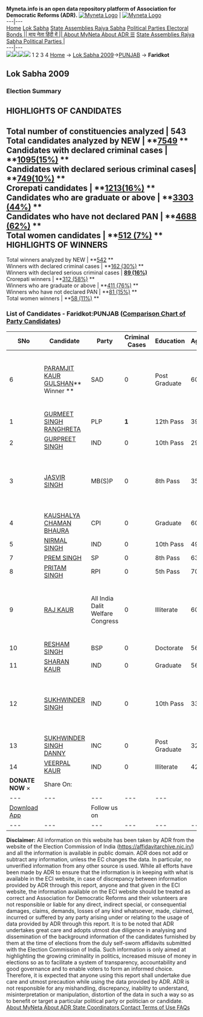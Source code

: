 **Myneta.info is an open data repository platform of Association for Democratic Reforms (ADR).**
[![Myneta Logo](https://www.myneta.info/lib/img/myneta-logo.png)](https://www.myneta.info/) | [![Myneta Logo](https://www.myneta.info/lib/img/adr-logo.png)](https://adrindia.org)  
---|---  
[Home](https://www.myneta.info/) [Lok Sabha](https://www.myneta.info/#ls "Lok Sabha") [ State Assemblies ](https://www.myneta.info/#sa "State Assemblies") [Rajya Sabha](https://www.myneta.info/#rs "Rajya Sabha") [Political Parties ](https://www.myneta.info/party "Political Parties") [ Electoral Bonds ](https://www.myneta.info/electoral_bonds "Electoral Bonds") [ || माय नेता हिंदी में || ](https://translate.google.co.in/translate?prev=hp&hl=en&js=y&u=www.myneta.info&sl=en&tl=hi&history_state0=) [ About MyNeta ](https://adrindia.org/content/about-myneta) [ About ADR ](https://adrindia.org/about-adr/who-we-are) [☰](javascript:void\(0\))
[ State Assemblies ](https://www.myneta.info/#sa "State Assemblies") [ Rajya Sabha ](https://www.myneta.info/#rs "Rajya Sabha") [ Political Parties ](https://www.myneta.info/party "Political Parties")
|   
---|---  
![](https://www.myneta.info/lib/img/banner/banner-1.png)![](https://www.myneta.info/lib/img/banner/banner-2.png)![](https://www.myneta.info/lib/img/banner/banner-3.png)![](https://www.myneta.info/lib/img/banner/banner-4.png)
1  2  3  4 
[Home](https://www.myneta.info/) → [Lok Sabha 2009](https://www.myneta.info/ls2009/)→[PUNJAB](https://www.myneta.info/ls2009/index.php?action=show_constituencies&state_id=19) → **Faridkot**
### 
## Lok Sabha 2009
###  Election Summary 
HIGHLIGHTS OF CANDIDATES  
---  
Total number of constituencies analyzed |  543   
Total candidates analyzed by NEW | **[7549](https://www.myneta.info/ls2009/index.php?action=summary&subAction=candidates_analyzed&sort=candidate#summary) **  
Candidates with declared criminal cases | **[1095(15%)](https://www.myneta.info/ls2009/index.php?action=summary&subAction=crime&sort=candidate#summary) **  
Candidates with declared serious criminal cases| **[749(10%)](https://www.myneta.info/ls2009/index.php?action=summary&subAction=serious_crime&sort=candidate#summary) **  
Crorepati candidates | **[1213(16%)](https://www.myneta.info/ls2009/index.php?action=summary&subAction=crorepati&sort=candidate#summary) **  
Candidates who are graduate or above | **[3303 (44%)](https://www.myneta.info/ls2009/index.php?action=summary&subAction=education&sort=candidate#summary) **  
Candidates who have not declared PAN | **[4688 (62%)](https://www.myneta.info/ls2009/index.php?action=summary&subAction=without_pan&sort=candidate#summary) **  
Total women candidates | **[512 (7%)](https://www.myneta.info/ls2009/index.php?action=summary&subAction=women_candidate&sort=candidate#summary) **  
HIGHLIGHTS OF WINNERS  
---  
Total winners analyzed by NEW | **[542](https://www.myneta.info/ls2009/index.php?action=summary&subAction=winner_analyzed&sort=candidate#summary) **  
Winners with declared criminal cases | **[162 (30%)](https://www.myneta.info/ls2009/index.php?action=summary&subAction=winner_crime&sort=candidate#summary) **  
Winners with declared serious criminal cases | **[89 (16%)](https://www.myneta.info/ls2009/index.php?action=summary&subAction=winner_serious_crime&sort=candidate#summary)**  
Crorepati winners | **[312 (58%)](https://www.myneta.info/ls2009/index.php?action=summary&subAction=winner_crorepati&sort=candidate#summary) **  
Winners who are graduate or above | **[411 (76%)](https://www.myneta.info/ls2009/index.php?action=summary&subAction=winner_education&sort=candidate#summary) **  
Winners who have not declared PAN | **[81 (15%)](https://www.myneta.info/ls2009/index.php?action=summary&subAction=winner_without_pan&sort=candidate#summary) **  
Total women winners | **[58 (11%)](https://www.myneta.info/ls2009/index.php?action=summary&subAction=winner_women&sort=candidate#summary) **  
### List of Candidates - Faridkot:PUNJAB ([Comparison Chart of Party Candidates](https://www.myneta.info/ls2009/comparisonchart.php?constituency_id=472))
SNo | Candidate| Party| Criminal Cases| Education| Age| Total Assets| Liabilities  
---|---|---|---|---|---|---|---  
6  | [PARAMJIT KAUR GULSHAN](https://www.myneta.info/ls2009/candidate.php?candidate_id=7987)** Winner ** | SAD | 0 | Post Graduate| 60 | ![](https://myneta.info/image_v2.php?myneta_folder=ls2009&candidate_id=7987&col=ta) | ![](https://myneta.info/image_v2.php?myneta_folder=ls2009&candidate_id=7987&col=lia)  
1  | [GURMEET SINGH RANGHRETA](https://www.myneta.info/ls2009/candidate.php?candidate_id=7989) | PLP | **1** | 12th Pass| 39 | Rs 20,00,000 ~ 20 Lacs+ | Rs 1,00,000 ~ 1 Lacs+  
2  | [GURPREET SINGH](https://www.myneta.info/ls2009/candidate.php?candidate_id=7996) | IND | 0 | 10th Pass| 29 | Rs 33,500 ~ 33 Thou+ | Rs 16,000 ~ 16 Thou+  
3  | [JASVIR SINGH](https://www.myneta.info/ls2009/candidate.php?candidate_id=7990) | MB(S)P | 0 | 8th Pass| 35 | ![](https://myneta.info/image_v2.php?myneta_folder=ls2009&candidate_id=7990&col=ta) | ![](https://myneta.info/image_v2.php?myneta_folder=ls2009&candidate_id=7990&col=lia)  
4  | [KAUSHALYA CHAMAN BHAURA](https://www.myneta.info/ls2009/candidate.php?candidate_id=7986) | CPI | 0 | Graduate| 60 | Rs 2,20,000 ~ 2 Lacs+ | Rs 1,52,289 ~ 1 Lacs+  
5  | [NIRMAL SINGH](https://www.myneta.info/ls2009/candidate.php?candidate_id=7998) | IND | 0 | 10th Pass| 49 | Rs 8,000 ~ 8 Thou+ | Rs 0 ~   
7  | [PREM SINGH](https://www.myneta.info/ls2009/candidate.php?candidate_id=7992) | SP | 0 | 8th Pass| 63 | Rs 3,00,530 ~ 3 Lacs+ | Rs 0 ~   
8  | [PRITAM SINGH](https://www.myneta.info/ls2009/candidate.php?candidate_id=7991) | RPI | 0 | 5th Pass| 70 | Rs 2,45,000 ~ 2 Lacs+ | Rs 0 ~   
9  | [RAJ KAUR](https://www.myneta.info/ls2009/candidate.php?candidate_id=7993) | All India Dalit Welfare Congress | 0 | Illiterate| 60 | ![](https://myneta.info/image_v2.php?myneta_folder=ls2009&candidate_id=7993&col=ta) | ![](https://myneta.info/image_v2.php?myneta_folder=ls2009&candidate_id=7993&col=lia)  
10  | [RESHAM SINGH](https://www.myneta.info/ls2009/candidate.php?candidate_id=7988) | BSP | 0 | Doctorate| 56 | Rs 64,62,734 ~ 64 Lacs+ | Rs 16,16,596 ~ 16 Lacs+  
11  | [SHARAN KAUR](https://www.myneta.info/ls2009/candidate.php?candidate_id=7995) | IND | 0 | Graduate| 56 | Rs 1,65,000 ~ 1 Lacs+ | Rs 0 ~   
12  | [SUKHWINDER SINGH](https://www.myneta.info/ls2009/candidate.php?candidate_id=7994) | IND | 0 | 10th Pass| 33 | ![](https://myneta.info/image_v2.php?myneta_folder=ls2009&candidate_id=7994&col=ta) | ![](https://myneta.info/image_v2.php?myneta_folder=ls2009&candidate_id=7994&col=lia)  
13  | [SUKHWINDER SINGH DANNY](https://www.myneta.info/ls2009/candidate.php?candidate_id=7985) | INC | 0 | Post Graduate| 32 | Rs 2,55,02,656 ~ 2 Crore+ | Rs 35,19,849 ~ 35 Lacs+  
14  | [VEERPAL KAUR](https://www.myneta.info/ls2009/candidate.php?candidate_id=7999) | IND | 0 | Illiterate| 42 | Rs 20,55,000 ~ 20 Lacs+ | Rs 0 ~   
|  **DONATE NOW** × |  Share On:  | [](https://api.whatsapp.com/send?text=https%3A%2F%2Fmyneta.info%2Fpunjab2022%2Findex.php%3Faction%3Dshow_constituencies%26state_id%3D19) | [](https://www.facebook.com/sharer/sharer.php?u=https%3A%2F%2Fmyneta.info%2Fpunjab2022%2Findex.php%3Faction%3Dshow_constituencies%26state_id%3D19) | [](https://twitter.com/share?url=https%3A%2F%2Fmyneta.info%2Fpunjab2022%2Findex.php%3Faction%3Dshow_constituencies%26state_id%3D19)  
---|---|---|---|---  
| [ Download App ](https://play.google.com/store/apps/details?id=com.webrosoft.myneta1&pcampaignid=pcampaignidMKT-Other-global-all-co-prtnr-py-PartBadge-Mar2515-1) | [](https://play.google.com/store/apps/details?id=com.webrosoft.myneta1&pcampaignid=pcampaignidMKT-Other-global-all-co-prtnr-py-PartBadge-Mar2515-1) |  Follow us on  | [](https://www.facebook.com/adrindia.org/) | [](https://twitter.com/adrspeaks) | [](https://groups.google.com/g/national-election-watch?hl=en&pli=1) | [](https://www.instagram.com/adrspeaks/) | [](https://www.youtube.com/user/adrspeaks) | [](https://sharechat.com/profile/adrspeaks)  
---|---|---|---|---|---|---|---|---  
**Disclaimer:** All information on this website has been taken by ADR from the website of the Election Commission of India (https://affidavitarchive.nic.in/) and all the information is available in public domain. ADR does not add or subtract any information, unless the EC changes the data. In particular, no unverified information from any other source is used. While all efforts have been made by ADR to ensure that the information is in keeping with what is available in the ECI website, in case of discrepancy between information provided by ADR through this report, anyone and that given in the ECI website, the information available on the ECI website should be treated as correct and Association for Democratic Reforms and their volunteers are not responsible or liable for any direct, indirect special, or consequential damages, claims, demands, losses of any kind whatsoever, made, claimed, incurred or suffered by any party arising under or relating to the usage of data provided by ADR through this report. It is to be noted that ADR undertakes great care and adopts utmost due diligence in analysing and dissemination of the background information of the candidates furnished by them at the time of elections from the duly self-sworn affidavits submitted with the Election Commission of India. Such information is only aimed at highlighting the growing criminality in politics, increased misuse of money in elections so as to facilitate a system of transparency, accountability and good governance and to enable voters to form an informed choice. Therefore, it is expected that anyone using this report shall undertake due care and utmost precaution while using the data provided by ADR. ADR is not responsible for any mishandling, discrepancy, inability to understand, misinterpretation or manipulation, distortion of the data in such a way so as to benefit or target a particular political party or politician or candidate. 
[ About MyNeta ](https://adrindia.org/content/about-myneta) [ About ADR ](https://adrindia.org/about-adr/who-we-are) [ State Coordinators ](https://adrindia.org/about-adr/state-coordinators) [ Contact ](https://adrindia.org/contact-us) [ Terms of Use ](https://adrindia.org/content/adr-terms-use) [ FAQs ](https://adrindia.org/content/faqs)
